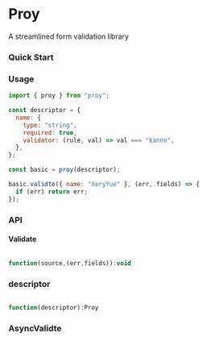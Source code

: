 # Proy

A streamlined form validation library

### Quick Start

### Usage

```js
import { proy } from "proy";

const descriptor = {
  name: {
    type: "string",
    required: true,
    validator: (rule, val) => val === "kanno",
  },
};

const basic = proy(descriptor);

basic.validte({ name: "XeryYue" }, (err, fields) => {
  if (err) return err;
});
```

### API

#### Validate

```js

function(source,(err,fields)):void

```

### descriptor

```js

function(descriptor):Proy

```

### AsyncValidte

